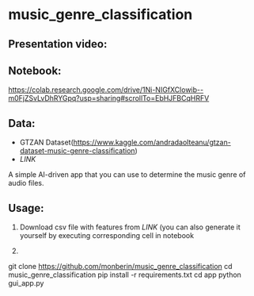 # music_genre_classification

## Presentation video:

## Notebook:
https://colab.research.google.com/drive/1Ni-NIGfXClowib--m0FjZSvLvDhRYGpq?usp=sharing#scrollTo=EbHJFBCqHRFV

## Data: 
-  GTZAN Dataset(https://www.kaggle.com/andradaolteanu/gtzan-dataset-music-genre-classification)
-  *LINK*

A simple AI-driven app that you can use to determine the music genre of audio files.

## Usage:
1. Download csv file with features from *LINK* (you can also generate it yourself by executing corresponding cell in notebook
2. ```
git clone https://github.com/monberin/music_genre_classification
cd music_genre_classification
pip install -r requirements.txt
cd app 
python gui_app.py
```
